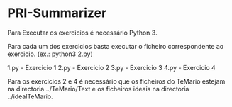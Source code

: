 # PRI-Summarizer

 Para Executar os exercicios é necessário Python 3.

Para cada um dos exercicios basta executar o ficheiro 
correspondente ao exercicio. (ex.: python3 2.py)

1.py - Exercicio 1
2.py - Exercicio 2
3.py - Exercicio 3
4.py - Exercicio 4

Para os exercicios 2 e 4 é necessário que os ficheiros do TeMario estejam na directoria ../TeMario/Text e os ficheiros ideais na directoria ../idealTeMario.
